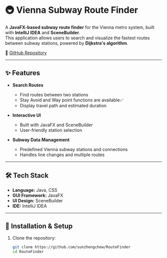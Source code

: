 # 🚇 Vienna Subway Route Finder

A **JavaFX-based subway route finder** for the Vienna metro system, built with **IntelliJ IDEA** and **SceneBuilder**.  
This application allows users to search and visualize the fastest routes between subway stations, powered by **Dijkstra's algorithm**.

🔗 [GitHub Repository](https://github.com/sunzhengchew/RouteFinder)

---

## ✨ Features

- **Search Routes**  
  - Find routes between two stations 
  - Stay Avoid and Way point functions are available✅
  - Display travel path and estimated duration  

- **Interactive UI**  
  - Built with JavaFX and SceneBuilder  
  - User-friendly station selection  

- **Subway Data Management**  
  - Predefined Vienna subway stations and connections  
  - Handles line changes and multiple routes   

---

## 🛠️ Tech Stack

- **Language:** Java, CSS  
- **GUI Framework:** JavaFX  
- **UI Design:** SceneBuilder  
- **IDE:** IntelliJ IDEA  

---

## 🚀 Installation & Setup

1. Clone the repository:
   ```bash
   git clone https://github.com/sunzhengchew/RouteFinder
   cd RouteFinder

   
